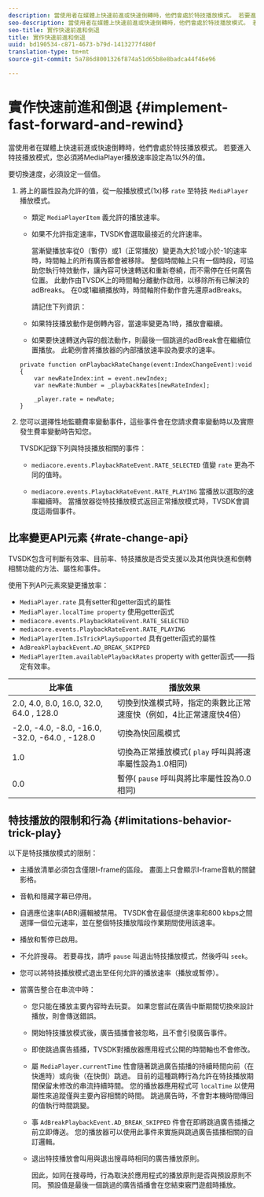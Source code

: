 ```yaml
---
description: 當使用者在媒體上快速前進或快速倒轉時，他們會處於特技播放模式。 若要進入特技播放模式，您必須將MediaPlayer播放速率設定為1以外的值。
seo-description: 當使用者在媒體上快速前進或快速倒轉時，他們會處於特技播放模式。 若要進入特技播放模式，您必須將MediaPlayer播放速率設定為1以外的值。
seo-title: 實作快速前進和倒退
title: 實作快速前進和倒退
uuid: bd190534-c871-4673-b79d-1413277f480f
translation-type: tm+mt
source-git-commit: 5a786d8001326f874a51d65b8e8badca44f46e96

---
```



# 實作快速前進和倒退 {#implement-fast-forward-and-rewind}

當使用者在媒體上快速前進或快速倒轉時，他們會處於特技播放模式。 若要進入特技播放模式，您必須將MediaPlayer播放速率設定為1以外的值。

要切換速度，必須設定一個值。

1. 將上的屬性設為允許的值，從一般播放模式(1x)移 `rate` 至特技 `MediaPlayer` 播放模式。

   * 類定 `MediaPlayerItem` 義允許的播放速率。
   * 如果不允許指定速率，TVSDK會選取最接近的允許速率。

      當漸變播放率從0（暫停）或1（正常播放）變更為大於1或小於-1的速率時，時間軸上的所有廣告都會被移除。 整個時間軸上只有一個時段，可協助您執行特效動作，讓內容可快速轉送和重新卷繞，而不需停在任何廣告位置。 此動作由TVSDK上的時間軸分離動作啟用，以移除所有已解決的adBreaks。 在0或1繼續播放時，時間軸附件動作會先還原adBreaks。

      請記住下列資訊：

   * 如果特技播放動作是倒轉內容，當速率變更為1時，播放會繼續。
   * 如果要快速轉送內容的戲法動作，則最後一個跳過的adBreak會在繼續位置播放。
   此範例會將播放器的內部播放速率設為要求的速率。

   ```
   private function onPlaybackRateChange(event:IndexChangeEvent):void { 
       var newRateIndex:int = event.newIndex; 
       var newRate:Number = _playbackRates[newRateIndex]; 
   
       _player.rate = newRate; 
   } 
   ```

1. 您可以選擇性地監聽費率變動事件，這些事件會在您請求費率變動時以及實際發生費率變動時告知您。

   TVSDK記錄下列與特技播放相關的事件：

   * `mediacore.events.PlaybackRateEvent.RATE_SELECTED` 值變 `rate` 更為不同的值時。

   * `mediacore.events.PlaybackRateEvent.RATE_PLAYING` 當播放以選取的速率繼續時。
   當播放器從特技播放模式返回正常播放模式時，TVSDK會調度這兩個事件。

## 比率變更API元素 {#rate-change-api}

TVSDK包含可判斷有效率、目前率、特技播放是否受支援以及其他與快進和倒轉相關功能的方法、屬性和事件。

使用下列API元素來變更播放率：

* `MediaPlayer.rate` 具有setter和getter函式的屬性
* `MediaPlayer.localTime property` 使用getter函式
* `mediacore.events.PlaybackRateEvent.RATE_SELECTED`
* `mediacore.events.PlaybackRateEvent.RATE_PLAYING`
* `MediaPlayerItem.IsTrickPlaySupported` 具有getter函式的屬性
* `AdBreakPlaybackEvent.AD_BREAK_SKIPPED`
* `MediaPlayerItem.availablePlaybackRates` property with getter函式——指定有效率。

| 比率值 | 播放效果 |
|---|---|
| 2.0, 4.0, 8.0, 16.0, 32.0, 64.0  , 128.0 | 切換到快進模式時，指定的乘數比正常速度快（例如，4比正常速度快4倍） |
| -2.0, -4.0, -8.0, -16.0, -32.0, -64.0  , -128.0 | 切換為快回風模式 |
| 1.0 | 切換為正常播放模式( `play` 呼叫與將速率屬性設為1.0相同) |
| 0.0 | 暫停( `pause` 呼叫與將比率屬性設為0.0相同) |

## 特技播放的限制和行為 {#limitations-behavior-trick-play}

以下是特技播放模式的限制：

* 主播放清單必須包含僅限I-frame的區段。 畫面上只會顯示I-frame音軌的關鍵影格。
* 音軌和隱藏字幕已停用。
* 自適應位速率(ABR)邏輯被禁用。 TVSDK會在最低提供速率和800 kbps之間選擇一個位元速率，並在整個特技播放階段作業期間使用該速率。
* 播放和暫停已啟用。
* 不允許搜尋。 若要尋找，請呼 `pause` 叫退出特技播放模式，然後呼叫 `seek`。

* 您可以將特技播放模式退出至任何允許的播放速率（播放或暫停）。
* 當廣告整合在串流中時：

   * 您只能在播放主要內容時去玩耍。 如果您嘗試在廣告中斷期間切換來設計播放，則會傳送錯誤。
   * 開始特技播放模式後，廣告插播會被忽略，且不會引發廣告事件。
   * 即使跳過廣告插播，TVSDK對播放器應用程式公開的時間軸也不會修改。
   * 屬 `MediaPlayer.currentTime` 性會隨著跳過廣告插播的持續時間向前（在快進時）或向後（在快倒）跳過。 目前的這種跳轉行為允許在特技播放期間保留未修改的串流持續時間。 您的播放器應用程式可 `localTime` 以使用屬性來追蹤僅與主要內容相關的時間。 跳過廣告時，不會對本機時間傳回的值執行時間跳變。

   * 事 `AdBreakPlaybackEvent.AD_BREAK_SKIPPED` 件會在即將跳過廣告插播之前立即傳送。 您的播放器可以使用此事件來實施與跳過廣告插播相關的自訂邏輯。
   * 退出特技播放會叫用與退出搜尋時相同的廣告播放原則。

      因此，如同在搜尋時，行為取決於應用程式的播放原則是否與預設原則不同。 預設值是最後一個跳過的廣告插播會在您結束竅門遊戲時播放。